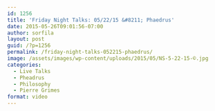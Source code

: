 ```yaml
---
id: 1256
title: 'Friday Night Talks: 05/22/15 &#8211; Phaedrus'
date: 2015-05-26T09:01:56-07:00
author: sorfila
layout: post
guid: /?p=1256
permalink: /friday-night-talks-052215-phaedrus/
image: /assets/images/wp-content/uploads/2015/05/NS-5-22-15-©.jpg
categories:
  - Live Talks
  - Pheadrus
  - Philosophy
  - Pierre Grimes
format: video
---
```

